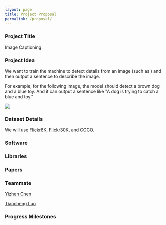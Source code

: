```yaml
---
layout: page
title: Project Proposal
permalink: /proposal/
---
```


### Project Title

Image Captioning

### Project Idea

We want to train the machine to detect details from an image (such as ) and then output a sentence to describe the image.

For example, for the following image, the model should detect a brown dog and a blue toy. And it can output a sentence like "A dog is trying to catch a blue and toy."

![](../assets/example.jpg)

### Dataset Details

We will use [Flickr8K](http://nlp.cs.illinois.edu/HockenmaierGroup/8k-pictures.html), [Flickr30K](http://shannon.cs.illinois.edu/DenotationGraph/), and [COCO](http://cocodataset.org/).

### Software
### Libraries
### Papers
### Teammate

[Yizhen Chen](https://sharedcare.io/)

[Tiancheng Luo](https://iLtc.io)

### Progress Milestones

